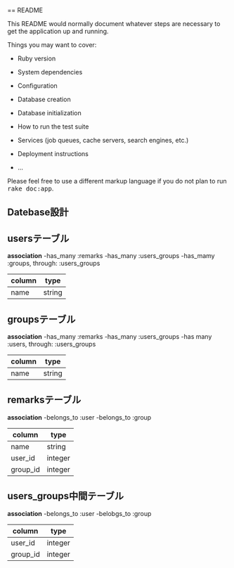 == README

This README would normally document whatever steps are necessary to get the
application up and running.

Things you may want to cover:

* Ruby version

* System dependencies

* Configuration

* Database creation

* Database initialization

* How to run the test suite

* Services (job queues, cache servers, search engines, etc.)

* Deployment instructions

* ...


Please feel free to use a different markup language if you do not plan to run
<tt>rake doc:app</tt>.

## Datebase設計

## usersテーブル
**association**
-has_many :remarks
-has_many :users_groups
-has_mamy :groups, through: :users_groups

|column   |type    |
|---------|--------|
|name     |string  |



## groupsテーブル
**association**
-has_many :remarks
-has_many :users_groups
-has many :users, through: :users_groups


|column   |type    |
|---------|--------|
|name     |string  |



## remarksテーブル
**association**
-belongs_to :user
-belongs_to :group


|column   |type    |
|---------|--------|
|name     |string  |
|user_id  |integer |
|group_id |integer |



## users_groups中間テーブル
**association**
-belongs_to :user
-belobgs_to :group


|column   |type    |
|---------|--------|
|user_id  |integer |
|group_id |integer |

